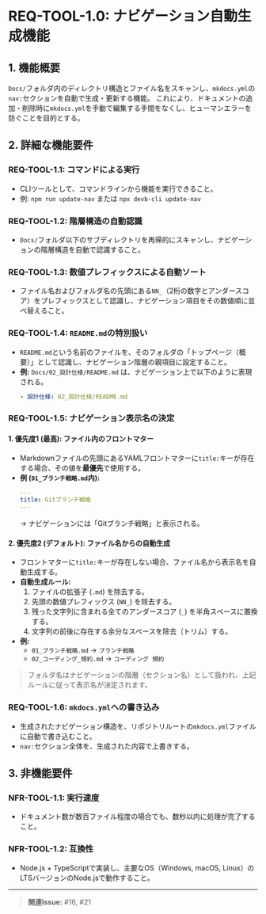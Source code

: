 # REQ-TOOL-1.0: ナビゲーション自動生成機能 <a id="REQ-TOOL-1.0"></a>

## 1. 機能概要

`Docs/`フォルダ内のディレクトリ構造とファイル名をスキャンし、`mkdocs.yml`の`nav:`セクションを自動で生成・更新する機能。
これにより、ドキュメントの追加・削除時に`mkdocs.yml`を手動で編集する手間をなくし、ヒューマンエラーを防ぐことを目的とする。

## 2. 詳細な機能要件

### REQ-TOOL-1.1: コマンドによる実行 <a id="REQ-TOOL-1.1"></a>
-   CLIツールとして、コマンドラインから機能を実行できること。
-   例: `npm run update-nav` または `npx devb-cli update-nav`

### REQ-TOOL-1.2: 階層構造の自動認識 <a id="REQ-TOOL-1.2"></a>
-   `Docs/`フォルダ以下のサブディレクトリを再帰的にスキャンし、ナビゲーションの階層構造を自動で認識すること。

### REQ-TOOL-1.3: 数値プレフィックスによる自動ソート <a id="REQ-TOOL-1.3"></a>
-   ファイル名およびフォルダ名の先頭にある`NN_`（2桁の数字とアンダースコア）をプレフィックスとして認識し、ナビゲーション項目をその数値順に並べ替えること。

### REQ-TOOL-1.4: `README.md`の特別扱い <a id="REQ-TOOL-1.4"></a>
-   `README.md`という名前のファイルを、そのフォルダの「トップページ（概要）」として認識し、ナビゲーション階層の親項目に設定すること。
-   **例:** `Docs/02_設計仕様/README.md` は、ナビゲーション上で以下のように表現される。
    ```yaml
    - 設計仕様: 02_設計仕様/README.md
    ```

### REQ-TOOL-1.5: ナビゲーション表示名の決定 <a id="REQ-TOOL-1.5"></a>
#### 1.  **優先度1 (最高): ファイル内のフロントマター**
-   Markdownファイルの先頭にあるYAMLフロントマターに`title:`キーが存在する場合、その値を**最優先**で使用する。
-   **例 (`01_ブランチ戦略.md`内):**
    ```yaml
    ---
    title: Gitブランチ戦略
    ---
    ```
    → ナビゲーションには「Gitブランチ戦略」と表示される。

#### 2.  **優先度2 (デフォルト): ファイル名からの自動生成**
-   フロントマターに`title:`キーが存在しない場合、ファイル名から表示名を自動生成する。
-   **自動生成ルール:**
    1.  ファイルの拡張子 (`.md`) を除去する。
    2.  先頭の数値プレフィックス (`NN_`) を除去する。
    3.  残った文字列に含まれる全てのアンダースコア (`_`) を半角スペースに置換する。
    4.  文字列の前後に存在する余分なスペースを除去（トリム）する。
-   **例:**
    *   `01_ブランチ戦略.md` → `ブランチ戦略`
    *   `02_コーディング_規約.md` → `コーディング 規約`

> フォルダ名はナビゲーションの階層（セクション名）として扱われ、上記ルールに従って表示名が決定されます。

### REQ-TOOL-1.6: `mkdocs.yml`への書き込み <a id="REQ-TOOL-1.6"></a>
-   生成されたナビゲーション構造を、リポジトリルートの`mkdocs.yml`ファイルに自動で書き込むこと。
-   `nav:`セクション全体を、生成された内容で上書きする。

## 3. 非機能要件

### NFR-TOOL-1.1: 実行速度 <a id="NFR-TOOL-1.1"></a>
-   ドキュメント数が数百ファイル程度の場合でも、数秒以内に処理が完了すること。

### NFR-TOOL-1.2: 互換性 <a id="NFR-TOOL-1.2"></a>
-   Node.js + TypeScriptで実装し、主要なOS（Windows, macOS, Linux）のLTSバージョンのNode.jsで動作すること。

---
> **関連Issue:** #16, #21
